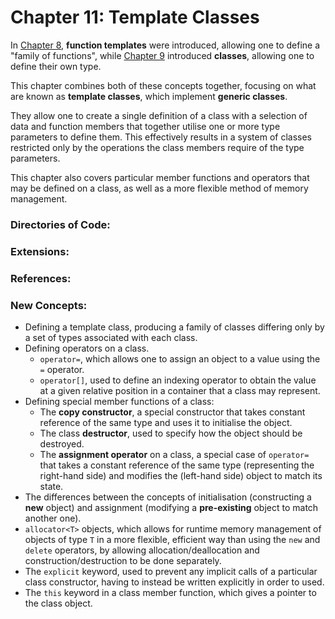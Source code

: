 # Chapter 11: Template Classes
In [Chapter 8](../8_GenericFunctions), **function templates** were introduced, allowing one to define a "family of functions", while [Chapter 9](../9_Classes) introduced **classes**, allowing one to define their own type.

This chapter combines both of these concepts together, focusing on what are known as **template classes**, which implement **generic classes**. 

They allow one to create a single definition of a class with a selection of data and function members that together utilise one or more type parameters to define them. This effectively results in a system of classes restricted only by the operations the class members require of the type parameters.

This chapter also covers particular member functions and operators that may be defined on a class, as well as a more flexible method of memory management.
### Directories of Code:

### Extensions:
    
### References:

### New Concepts:
* Defining a template class, producing a family of classes differing only by a set of types associated with each class.
* Defining operators on a class.
    *  `operator=`, which allows one to assign an object to a value using the `=` operator.
    *  `operator[]`, used to define an indexing operator to obtain the value at a given relative position in a container that a class may represent.
* Defining special member functions of a class:
    * The **copy constructor**, a special constructor that takes constant reference of the same type and uses it to initialise the object.
    * The class **destructor**, used to specify how the object should be destroyed.
    * The **assignment operator** on a class, a special case of `operator=` that takes a constant reference of the same type (representing the right-hand side) and modifies the (left-hand side) object to match its state.
* The differences between the concepts of initialisation (constructing a **new** object) and assignment (modifying a **pre-existing** object to match another one).
* `allocator<T>` objects, which allows for runtime memory management of objects of type `T` in a more flexible, efficient way than using the `new` and `delete` operators, by allowing allocation/deallocation and construction/destruction to be done separately.
* The `explicit` keyword, used to prevent any implicit calls of a particular class constructor, having to instead be written explicitly in order to used.
* The `this` keyword in a class member function, which gives a pointer to the class object.
